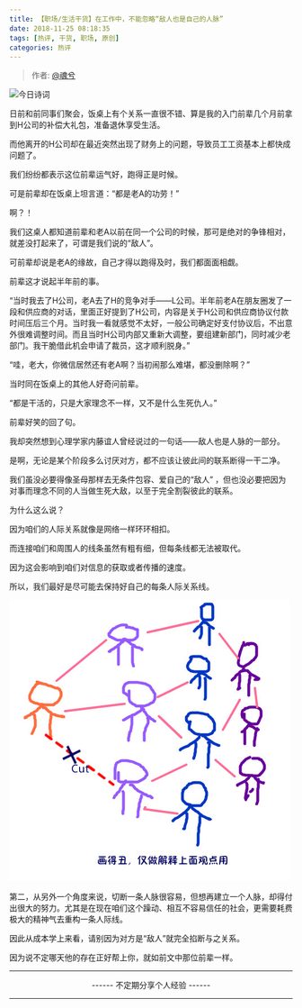 ```yaml
---
title: 【职场/生活干货】在工作中，不能忽略“敌人也是自己的人脉”
date: 2018-11-25 08:18:35
tags: [热评, 干货, 职场, 原创]
categories: 热评
---
```


> 作者: [@魂兮](http://weibo.com/paigu77)

![今日诗词](https://v2.jinrishici.com/one.svg)

日前和前同事们聚会，饭桌上有个关系一直很不错、算是我的入门前辈几个月前拿到H公司的补偿大礼包，准备退休享受生活。

而他离开的H公司却在最近突然出现了财务上的问题，导致员工工资基本上都快成问题了。

我们纷纷都表示这位前辈运气好，跑得正是时候。

可是前辈却在饭桌上坦言道：“都是老A的功劳！”

啊？！

我们这桌人都知道前辈和老A以前在同一个公司的时候，那可是绝对的争锋相对，就差没打起来了，可谓是我们说的“敌人”。

可前辈却说是老A的缘故，自己才得以跑得及时，我们都面面相觑。

前辈这才说起半年前的事。

“当时我去了H公司，老A去了H的竞争对手——L公司。半年前老A在朋友圈发了一段和供应商的对话，里面正好提到了H公司，内容是关于H公司和供应商协议付款时间压后三个月。当时我一看就感觉不太好，一般公司确定好支付协议后，不出意外很难调整时间。而且当时H公司内部又重新大调整，要组建新部门，同时减少老部门。我干脆借此机会申请了裁员，这才顺利脱身。”

“哇，老大，你微信居然还有老A啊？当初闹那么难堪，都没删除啊？”

当时同在饭桌上的其他人好奇问前辈。

“都是干活的，只是大家理念不一样，又不是什么生死仇人。”

前辈好笑的回了句。

我却突然想到心理学家内藤谊人曾经说过的一句话——敌人也是人脉的一部分。

是啊，无论是某个阶段多么讨厌对方，都不应该让彼此间的联系断得一干二净。

我们虽没必要得像圣母那样去无条件包容、爱自己的“敌人” ，但也没必要把因为对事而理念不同的人当做生死大敌，以至于完全割裂彼此的联系。

为什么这么说？

因为咱们的人际关系就像是网络一样环环相扣。

而连接咱们和周围人的线条虽然有粗有细，但每条线都无法被取代。

因为这会影响到咱们对信息的获取或者传播的速度。

所以，我们最好是尽可能去保持好自己的每条人际关系线。

![职场-生活干货](【职场-生活干货】在工作中，不能忽略“敌人也是自己的人脉”/20181125.jpg)

第二，从另外一个角度来说，切断一条人脉很容易，但想再建立一个人脉，却得付出很大的努力。尤其是在现在咱们这个躁动、相互不容易信任的社会，更需要耗费极大的精神气去重构一条人际线。

因此从成本学上来看，请别因为对方是“敌人”就完全掐断与之关系。

因为说不定哪天他的存在正好帮上你，就如前文中那位前辈一样。

---

<center> ------ 不定期分享个人经验 ------ </center>

---